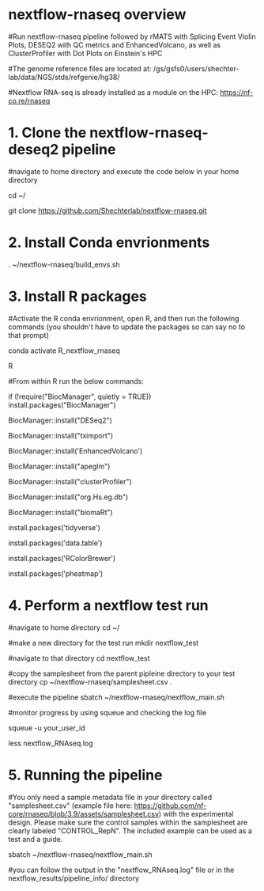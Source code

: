 # nextflow-rnaseq overview

#Run nextflow-rnaseq pipeline followed by rMATS with Splicing Event Violin Plots, DESEQ2 with QC metrics and EnhancedVolcano, as well as ClusterProfiler with Dot Plots on Einstein's HPC 

#The genome reference files are located at: /gs/gsfs0/users/shechter-lab/data/NGS/stds/refgenie/hg38/

#Nextflow RNA-seq is already installed as a module on the HPC: https://nf-co.re/rnaseq

# 1. Clone the nextflow-rnaseq-deseq2 pipeline 

#navigate to home directory and execute the code below in your home directory

cd ~/

git clone https://github.com/Shechterlab/nextflow-rnaseq.git


# 2. Install Conda envrionments

. ~/nextflow-rnaseq/build_envs.sh

# 3. Install R packages 

#Activate the R conda envrionment, open R, and then run the following commands (you shouldn't have to update the packages so can say no to that prompt)

conda activate R_nextflow_rnaseq

R

#From within R run the below commands:

if (!require("BiocManager", quietly = TRUE))
    install.packages("BiocManager")


BiocManager::install("DESeq2")

BiocManager::install("tximport")

BiocManager::install('EnhancedVolcano')

BiocManager::install("apeglm")

BiocManager::install("clusterProfiler")

BiocManager::install("org.Hs.eg.db")

BiocManager::install("biomaRt")

install.packages('tidyverse')

install.packages('data.table')

install.packages('RColorBrewer')

install.packages('pheatmap')


# 4. Perform a nextflow test run 

#navigate to home directory
cd ~/

#make a new directory for the test run
mkdir nextflow_test

#navigate to that directory
cd nextflow_test 

#copy the samplesheet from the parent pipleine directory to your test directory
cp ~/nextflow-rnaseq/samplesheet.csv .

#execute the pipeline
sbatch ~/nextflow-rnaseq/nextflow_main.sh

#monitor progress by using squeue and checking the log file 

squeue -u your_user_id

less nextflow_RNAseq.log

# 5. Running the pipeline 

#You only need a sample metadata file in your directory called "samplesheet.csv" (example file here: https://github.com/nf-core/rnaseq/blob/3.9/assets/samplesheet.csv) with the experimental design. Please make sure the control samples within the samplesheet are clearly labeled "CONTROL_RepN". The included example can be used as a test and a guide.

sbatch ~/nextflow-rnaseq/nextflow_main.sh

#you can follow the output in the "nextflow_RNAseq.log" file or in the nextflow_results/pipeline_info/ directory








